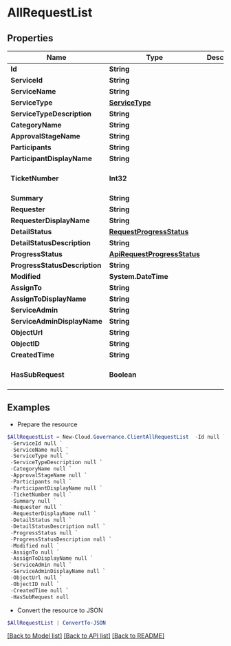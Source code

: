 # AllRequestList
## Properties

Name | Type | Description | Notes
------------ | ------------- | ------------- | -------------
**Id** | **String** |  | [optional] 
**ServiceId** | **String** |  | [optional] 
**ServiceName** | **String** |  | [optional] 
**ServiceType** | [**ServiceType**](ServiceType.md) |  | [optional] 
**ServiceTypeDescription** | **String** |  | [optional] 
**CategoryName** | **String** |  | [optional] 
**ApprovalStageName** | **String** |  | [optional] 
**Participants** | **String** |  | [optional] 
**ParticipantDisplayName** | **String** |  | [optional] 
**TicketNumber** | **Int32** |  | [optional] [default to 0]
**Summary** | **String** |  | [optional] 
**Requester** | **String** |  | [optional] 
**RequesterDisplayName** | **String** |  | [optional] 
**DetailStatus** | [**RequestProgressStatus**](RequestProgressStatus.md) |  | [optional] 
**DetailStatusDescription** | **String** |  | [optional] 
**ProgressStatus** | [**ApiRequestProgressStatus**](ApiRequestProgressStatus.md) |  | [optional] 
**ProgressStatusDescription** | **String** |  | [optional] 
**Modified** | **System.DateTime** |  | [optional] 
**AssignTo** | **String** |  | [optional] 
**AssignToDisplayName** | **String** |  | [optional] 
**ServiceAdmin** | **String** |  | [optional] 
**ServiceAdminDisplayName** | **String** |  | [optional] 
**ObjectUrl** | **String** |  | [optional] 
**ObjectID** | **String** |  | [optional] 
**CreatedTime** | **String** |  | [optional] 
**HasSubRequest** | **Boolean** |  | [optional] [default to $false]

## Examples

- Prepare the resource
```powershell
$AllRequestList = New-Cloud.Governance.ClientAllRequestList  -Id null `
 -ServiceId null `
 -ServiceName null `
 -ServiceType null `
 -ServiceTypeDescription null `
 -CategoryName null `
 -ApprovalStageName null `
 -Participants null `
 -ParticipantDisplayName null `
 -TicketNumber null `
 -Summary null `
 -Requester null `
 -RequesterDisplayName null `
 -DetailStatus null `
 -DetailStatusDescription null `
 -ProgressStatus null `
 -ProgressStatusDescription null `
 -Modified null `
 -AssignTo null `
 -AssignToDisplayName null `
 -ServiceAdmin null `
 -ServiceAdminDisplayName null `
 -ObjectUrl null `
 -ObjectID null `
 -CreatedTime null `
 -HasSubRequest null
```

- Convert the resource to JSON
```powershell
$AllRequestList | ConvertTo-JSON
```

[[Back to Model list]](../README.md#documentation-for-models) [[Back to API list]](../README.md#documentation-for-api-endpoints) [[Back to README]](../README.md)

